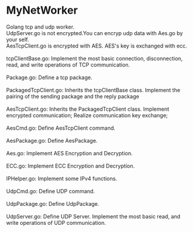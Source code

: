 # MyNetWorker
Golang tcp and udp worker.</br>
UdpServer.go is not encrypted.You can encryp udp data with Aes.go by your self.</br>
AesTcpClient.go is encrypted with AES. AES's key is exchanged with ecc.</br>
</br>
tcpClientBase.go: Implement the most basic connection, disconnection, read, and write operations of TCP communication.</br>
</br>
Package.go: Define a tcp package.</br>
</br>
PackagedTcpClient.go: Inherits the tcpClientBase class. Implement the pairing of the sending package and the reply package</br>
</br>
AesTcpClient.go: Inherits the PackagedTcpClient class. Implement encrypted communication; Realize communication key exchange;</br>
</br>
AesCmd.go: Define AesTcpClient command.</br>
</br>
AesPackage.go: Define AesPackage.</br>
</br>
Aes.go: Implement AES Encryption and Decryption.</br>
</br>
ECC.go: Implement ECC Encryption and Decryption.</br>
</br>
IPHelper.go: Implement some IPv4 functions.</br>
</br>
UdpCmd.go: Define UDP command.</br>
</br>
UdpPackage.go: Define UdpPackage.</br>
</br>
UdpServer.go: Define UDP Server. Implement the most basic read, and write operations of UDP communication.</br>
</br>
